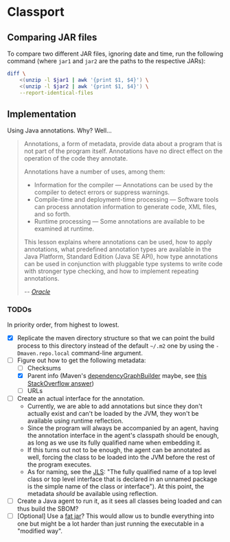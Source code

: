 # Classport

## Comparing JAR files

To compare two different JAR files, ignoring date and time, run the following
command (where `jar1` and `jar2` are the paths to the respective JARs):

```sh
diff \
    <(unzip -l $jar1 | awk '{print $1, $4}') \
    <(unzip -l $jar2 | awk '{print $1, $4}') \
    --report-identical-files
```

## Implementation

Using Java annotations. Why? Well...

> Annotations, a form of metadata, provide data about a program that is not part
> of the program itself. Annotations have no direct effect on the operation of
> the code they annotate.
>
> Annotations have a number of uses, among them:
>
> - Information for the compiler — Annotations can be used by the compiler to
  > detect errors or suppress warnings.
> - Compile-time and deployment-time processing — Software tools can process
  > annotation information to generate code, XML files, and so forth.
> - Runtime processing — Some annotations are available to be examined at
  > runtime.
>
> This lesson explains where annotations can be used, how to apply annotations,
> what predefined annotation types are available in the Java Platform, Standard
> Edition (Java SE API), how type annotations can be used in conjunction with
> pluggable type systems to write code with stronger type checking, and how to
> implement repeating annotations.
>
> -- <cite>
> [Oracle](https://docs.oracle.com/javase/tutorial/java/annotations/)</cite>

### TODOs

In priority order, from highest to lowest.

- [x] Replicate the maven directory structure so that we can point the build
      process to this directory instead of the default `~/.m2` one by using the
      `-Dmaven.repo.local` command-line argument.
- [ ] Figure out how to get the following metadata:
  - [ ] Checksums
  - [x] Parent info (Maven's
        [dependencyGraphBuilder](https://github.com/apache/maven-dependency-plugin/blob/c9e488ba11516aa5b4be22fedd5b109ab11fa32c/src/main/java/org/apache/maven/plugins/dependency/tree/TreeMojo.java#L239)
        maybe, see
        [this StackOverflow answer](https://stackoverflow.com/a/35380442))
  - [ ] URLs
- [ ] Create an actual interface for the annotation.
  - Currently, we are able to add annotations but since they don't actually
    exist and can't be loaded by the JVM, they won't be available using runtime
    reflection.
  - Since the program will always be accompanied by an agent, having the
    annotation interface in the agent's classpath should be enough, as long as
    we use its fully qualified name when embedding it.
  - If this turns out not to be enough, the agent can be annotated as well,
    forcing the class to be loaded into the JVM before the rest of the program
    executes.
  - As for naming, see the
    [JLS](https://docs.oracle.com/javase/specs/jls/se21/html/jls-6.html#jls-6.7):
    "The fully qualified name of a top level class or top level interface that
    is declared in an unnamed package is the simple name of the class or
    interface"). At this point, the metadata _should_ be available using
    reflection.
- [ ] Create a Java agent to run it, as it sees all classes being loaded and can
      thus build the SBOM?
- [ ] [Optional] Use a
      [fat jar](https://stackoverflow.com/questions/19150811/what-is-a-fat-jar)?
      This would allow us to bundle everything into one but might be a lot
      harder than just running the executable in a "modified way".

